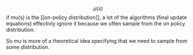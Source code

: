 $$\mu(s)$$
if mu(s) is the [[on-policy distribution]], a lot of the algorithms (final update equations) effectivly ignore it because we often sample from the on policy distribution.

So mu is more of a theoretical idea specifying that we need to sample from some distribution.



